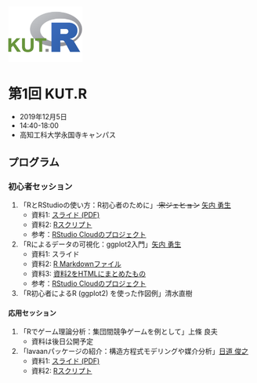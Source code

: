 <img src="logo/kutR_logo.png" width="30%">

# 第1回 KUT.R

- 2019年12月5日
- 14:40-18:00
- 高知工科大学永国寺キャンパス


## プログラム



### 初心者セッション

1. 「RとRStudioの使い方：R初心者のために」<s> 宋ジェヒョン</s> [矢内 勇生](https://github.com/yukiyanai)
	- 資料1: [スライド (PDF)](slides/yanai_kutR_001_intro.pdf)
	- 資料2: [Rスクリプト](Rscripts/yanai_kutR_001.R)
	- 参考：[RStudio Cloudのプロジェクト](https://rstudio.cloud/project/762403)
1. 「Rによるデータの可視化：ggplot2入門」[矢内 勇生](https://github.com/yukiyanai)
	- 資料1: スライド
	- 資料2: [R Markdownファイル](RMarkdowns/yanai_kutR_001.Rmd)
	- 資料3: [資料2をHTMLにまとめたもの](http://htmlpreview.github.com/?https://github.com/yukiyanai/KUT_R/blob/master/htmls/yanai_kutR_001.html)
	- 参考：[RStudio Cloudのプロジェクト](https://rstudio.cloud/project/762403)
1. 「R初心者によるR (ggplot2) を使った作図例」清水直樹

#### 応用セッション

1. 「Rでゲーム理論分析：集団間競争ゲームを例として」上條 良夫
	- 資料は後日公開予定 
2. 「lavaanパッケージの紹介：構造方程式モデリングや媒介分析」[日道 俊之](https://sites.google.com/site/toshiyukihimichi/home)
	- 資料1: [スライド (PDF)](slides/himichi_kutR_001.pdf)
	- 資料2: [Rスクリプト](Rscripts/himichi_kutR_001.R)


